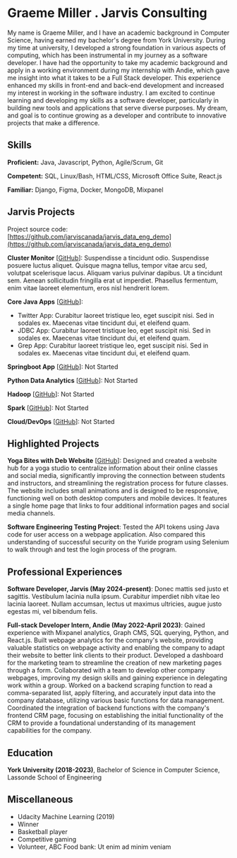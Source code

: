 # Graeme Miller . Jarvis Consulting

My name is Graeme Miller, and I have an academic background in Computer Science, having earned my bachelor's degree from York University. During my time at university, I developed a strong foundation in various aspects of computing, which has been instrumental in my journey as a software developer. I have had the opportunity to take my academic background and apply in a working environment during my internship with Andie, which gave me insight into what it takes to be a Full Stack developer. This experience enhanced my skills in front-end and back-end development and increased my interest in working in the software industry. I am excited to continue learning and developing my skills as a software developer, particularly in building new tools and applications that serve diverse purposes. My dream, and goal is to continue growing as a developer and contribute to innovative projects that make a difference.

## Skills

**Proficient:** Java, Javascript, Python, Agile/Scrum, Git

**Competent:** SQL, Linux/Bash, HTML/CSS, Microsoft Office Suite, React.js

**Familiar:** Django, Figma, Docker, MongoDB, Mixpanel

## Jarvis Projects

Project source code: [https://github.com/jarviscanada/jarvis_data_eng_demo](https://github.com/jarviscanada/jarvis_data_eng_demo)


**Cluster Monitor** [[GitHub](https://github.com/jarviscanada/jarvis_data_eng_demo/tree/master/linux_sql)]: Suspendisse a tincidunt odio. Suspendisse posuere luctus aliquet. Quisque magna tellus, tempor vitae arcu sed, volutpat scelerisque lacus. Aliquam varius pulvinar dapibus. Ut a tincidunt sem. Aenean sollicitudin fringilla erat ut imperdiet. Phasellus fermentum, enim vitae laoreet elementum, eros nisl hendrerit lorem.

**Core Java Apps** [[GitHub](https://github.com/jarviscanada/jarvis_data_eng_demo/tree/master/core_java)]:
      
  - Twitter App: Curabitur laoreet tristique leo, eget suscipit nisi. Sed in sodales ex. Maecenas vitae tincidunt dui, et eleifend quam.
  - JDBC App: Curabitur laoreet tristique leo, eget suscipit nisi. Sed in sodales ex. Maecenas vitae tincidunt dui, et eleifend quam.
  - Grep App: Curabitur laoreet tristique leo, eget suscipit nisi. Sed in sodales ex. Maecenas vitae tincidunt dui, et eleifend quam.

**Springboot App** [[GitHub](https://github.com/jarviscanada/jarvis_data_eng_demo/tree/master/springboot)]: Not Started

**Python Data Analytics** [[GitHub](https://github.com/jarviscanada/jarvis_data_eng_demo/tree/master/python_data_anlytics)]: Not Started

**Hadoop** [[GitHub](https://github.com/jarviscanada/jarvis_data_eng_demo/tree/master/hadoop)]: Not Started

**Spark** [[GitHub](https://github.com/jarviscanada/jarvis_data_eng_demo/tree/master/spark)]: Not Started

**Cloud/DevOps** [[GitHub](https://github.com/jarviscanada/jarvis_data_eng_demo/tree/master/cloud_devops)]: Not Started


## Highlighted Projects
**Yoga Bites with Deb Website** [[GitHub](https://github.com/gvmiller/YogaWithDeb)]: Designed and created a website hub for a yoga studio to centralize information about their online classes and social media, significantly improving the connection between students and instructors, and streamlining the registration process for future classes. The website includes small animations and is designed to be responsive, functioning well on both desktop computers and mobile devices. It features a single home page that links to four additional information pages and social media channels.

**Software Engineering Testing Project**: Tested the API tokens using Java code for user access on a webpage application. Also compared this understanding of successful security on the Yuride program using Selenium to walk through and test the login process of the program.


## Professional Experiences

**Software Developer, Jarvis (May 2024-present)**: Donec mattis sed justo et sagittis. Vestibulum lacinia nulla ipsum. Curabitur imperdiet nibh vitae leo lacinia laoreet. Nullam accumsan, lectus ut maximus ultricies, augue justo egestas mi, vel bibendum felis.

**Full-stack Developer Intern, Andie (May 2022-April 2023)**: Gained experience with Mixpanel analytics, Graph CMS, SQL querying, Python, and React.js. Built webpage analytics for the company's website, providing valuable statistics on webpage activity and enabling the company to adapt their website to better link clients to their product. Developed a dashboard for the marketing team to streamline the creation of new marketing pages through a form. Collaborated with a team to develop other company webpages, improving my design skills and gaining experience in delegating work within a group. Worked on a backend scraping function to read a comma-separated list, apply filtering, and accurately input data into the company database, utilizing various basic functions for data management. Coordinated the integration of backend functions with the company's frontend CRM page, focusing on establishing the initial functionality of the CRM to provide a foundational understanding of its management capabilities for the company.


## Education
**York University (2018-2023)**, Bachelor of Science in Computer Science, Lassonde School of Engineering


## Miscellaneous
- Udacity Machine Learning (2019)
- Winner
- Basketball player
- Competitive gaming
- Volunteer, ABC Food bank: Ut enim ad minim veniam